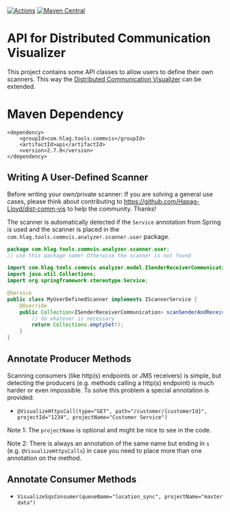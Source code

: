 [![Actions](https://github.com/Hapag-Lloyd/dist-comm-vis-api/workflows/Release/badge.svg)](https://github.com/Hapag-Lloyd/dist-comm-vis-api/actions) [![Maven Central](https://maven-badges.herokuapp.com/maven-central/com.hlag.tools.commvis/api/badge.svg)](https://maven-badges.herokuapp.com/maven-central/com.hlag.tools.commvis/api)

# API for Distributed Communication Visualizer
This project contains some API classes to allow users to define their own scanners. This way the 
[Distributed Communication Visualizer](https://github.com/Hapag-Lloyd/dist-comm-vis) can be extended.

# Maven Dependency
```
<dependency>
    <groupId>com.hlag.tools.commvis</groupId>
    <artifactId>api</artifactId>
    <version>2.7.0</version>
</dependency>
```
## Writing A User-Defined Scanner
Before writing your own/private scanner: If you are solving a general use cases, please think about
contributing to https://github.com/Hapag-Lloyd/dist-comm-vis to help the community. Thanks!

The scanner is automatically detected if the `Service` annotation from Spring is used and the scanner
is placed in the `com.hlag.tools.commvis.analyzer.scanner.user` package.

```java
package com.hlag.tools.commvis.analyzer.scanner.user;
// use this package name! Otherwise the scanner is not found

import com.hlag.tools.commvis.analyzer.model.ISenderReceiverCommunication;
import java.util.Collections;
import org.springframework.stereotype.Service;

@Service
public class MyUserDefinedScanner implements IScannerService {
    @Override
    public Collection<ISenderReceiverCommunication> scanSenderAndReceiver(String rootPackageName) {
        // do whatever is necessary
        return Collections.emptySet();
    }
}
```

## Annotate Producer Methods
Scanning consumers (like http(s) endpoints or JMS receivers) is simple, but detecting the producers
(e.g. methods calling a http(s) endpoint) is much harder or even impossible. To solve this problem a
special annotation is provided:
- `@VisualizeHttpsCall(type="GET", path="/customer/{customerId}", projectId="1234", projectName="Customer Service")`

Note 1: The `projectName` is optional and might be nice to see in the code.

Note 2: There is always an annotation of the same name but ending in `s` (e.g. `@VisualizeHttpsCalls`) in case you need
to place more than one annotation on the method.

## Annotate Consumer Methods

- `VisualizeSqsConsumer(queueName="location_sync", projectName="master data")`
